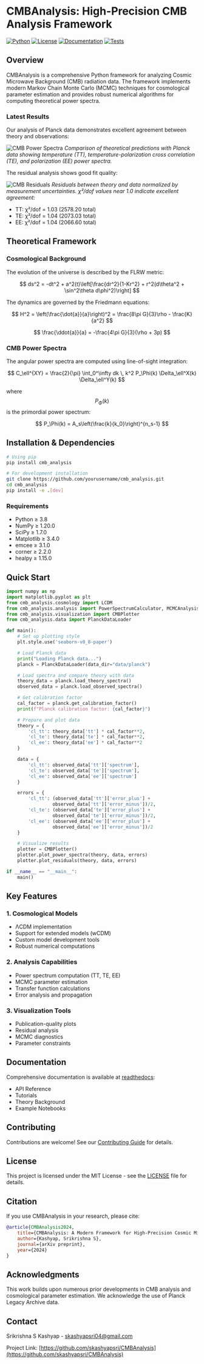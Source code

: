 # CMBAnalysis: High-Precision CMB Analysis Framework

[![Python](https://img.shields.io/badge/Python-3.8%2B-blue.svg)](https://www.python.org/downloads/)
[![License](https://img.shields.io/badge/License-MIT-green.svg)](LICENSE)
[![Documentation](https://img.shields.io/badge/docs-latest-brightgreen.svg)](docs/)
[![Tests](https://img.shields.io/badge/tests-passing-brightgreen.svg)](tests/)

## Overview

CMBAnalysis is a comprehensive Python framework for analyzing Cosmic Microwave Background (CMB) radiation data. The framework implements modern Markov Chain Monte Carlo (MCMC) techniques for cosmological parameter estimation and provides robust numerical algorithms for computing theoretical power spectra.

### Latest Results

Our analysis of Planck data demonstrates excellent agreement between theory and observations:

![CMB Power Spectra](figures/planck_spectra_comparison.png)
_Comparison of theoretical predictions with Planck data showing temperature (TT), temperature-polarization cross correlation (TE), and polarization (EE) power spectra._

The residual analysis shows good fit quality:

![CMB Residuals](figures/planck_residuals.png)
_Residuals between theory and data normalized by measurement uncertainties. χ²/dof values near 1.0 indicate excellent agreement:_

- TT: χ²/dof = 1.03 (2578.20 total)
- TE: χ²/dof = 1.04 (2073.03 total)
- EE: χ²/dof = 1.04 (2066.60 total)

## Theoretical Framework

### Cosmological Background

The evolution of the universe is described by the FLRW metric:

$$
ds^2 = -dt^2 + a^2(t)\left[\frac{dr^2}{1-Kr^2} + r^2(d\theta^2 + \sin^2\theta d\phi^2)\right]
$$

The dynamics are governed by the Friedmann equations:

$$
H^2 = \left(\frac{\dot{a}}{a}\right)^2 = \frac{8\pi G}{3}\rho - \frac{K}{a^2}
$$

$$
\frac{\ddot{a}}{a} = -\frac{4\pi G}{3}(\rho + 3p)
$$

### CMB Power Spectra

The angular power spectra are computed using line-of-sight integration:

$$
C_\ell^{XY} = \frac{2}{\pi} \int_0^\infty dk \, k^2 P_\Phi(k) \Delta_\ell^X(k) \Delta_\ell^Y(k)
$$

where $$P_\Phi(k)$$ is the primordial power spectrum:

$$
P_\Phi(k) = A_s\left(\frac{k}{k_0}\right)^{n_s-1}
$$

## Installation & Dependencies

```bash
# Using pip
pip install cmb_analysis

# For development installation
git clone https://github.com/yourusername/cmb_analysis.git
cd cmb_analysis
pip install -e .[dev]
```

### Requirements

- Python ≥ 3.8
- NumPy ≥ 1.20.0
- SciPy ≥ 1.7.0
- Matplotlib ≥ 3.4.0
- emcee ≥ 3.1.0
- corner ≥ 2.2.0
- healpy ≥ 1.15.0

## Quick Start

```python
import numpy as np
import matplotlib.pyplot as plt
from cmb_analysis.cosmology import LCDM
from cmb_analysis.analysis import PowerSpectrumCalculator, MCMCAnalysis
from cmb_analysis.visualization import CMBPlotter
from cmb_analysis.data import PlanckDataLoader

def main():
    # Set up plotting style
    plt.style.use('seaborn-v0_8-paper')

    # Load Planck data
    print("Loading Planck data...")
    planck = PlanckDataLoader(data_dir="data/planck")

    # Load spectra and compare theory with data
    theory_data = planck.load_theory_spectra()
    observed_data = planck.load_observed_spectra()

    # Get calibration factor
    cal_factor = planck.get_calibration_factor()
    print(f"Planck calibration factor: {cal_factor}")

    # Prepare and plot data
    theory = {
        'cl_tt': theory_data['tt'] * cal_factor**2,
        'cl_te': theory_data['te'] * cal_factor**2,
        'cl_ee': theory_data['ee'] * cal_factor**2
    }

    data = {
        'cl_tt': observed_data['tt']['spectrum'],
        'cl_te': observed_data['te']['spectrum'],
        'cl_ee': observed_data['ee']['spectrum']
    }

    errors = {
        'cl_tt': (observed_data['tt']['error_plus'] +
                 observed_data['tt']['error_minus'])/2,
        'cl_te': (observed_data['te']['error_plus'] +
                 observed_data['te']['error_minus'])/2,
        'cl_ee': (observed_data['ee']['error_plus'] +
                 observed_data['ee']['error_minus'])/2
    }

    # Visualize results
    plotter = CMBPlotter()
    plotter.plot_power_spectra(theory, data, errors)
    plotter.plot_residuals(theory, data, errors)

if __name__ == "__main__":
    main()
```

## Key Features

### 1. Cosmological Models

- ΛCDM implementation
- Support for extended models (wCDM)
- Custom model development tools
- Robust numerical computations

### 2. Analysis Capabilities

- Power spectrum computation (TT, TE, EE)
- MCMC parameter estimation
- Transfer function calculations
- Error analysis and propagation

### 3. Visualization Tools

- Publication-quality plots
- Residual analysis
- MCMC diagnostics
- Parameter constraints

## Documentation

Comprehensive documentation is available at [readthedocs](https://cmb_analysis.readthedocs.io/):

- API Reference
- Tutorials
- Theory Background
- Example Notebooks

## Contributing

Contributions are welcome! See our [Contributing Guide](CONTRIBUTING.md) for details.

## License

This project is licensed under the MIT License - see the [LICENSE](LICENSE) file for details.

## Citation

If you use CMBAnalysis in your research, please cite:

```bibtex
@article{CMBAnalysis2024,
    title={CMBAnalysis: A Modern Framework for High-Precision Cosmic Microwave Background Analysis},
    author={Kashyap, Srikrishna S},
    journal={arXiv preprint},
    year={2024}
}
```

## Acknowledgments

This work builds upon numerous prior developments in CMB analysis and cosmological parameter estimation. We acknowledge the use of Planck Legacy Archive data.

## Contact

Srikrishna S Kashyap - skashyapsri04@gmail.com

Project Link: [https://github.com/skashyapsri/CMBAnalysis](https://github.com/skashyapsri/CMBAnalysis)
